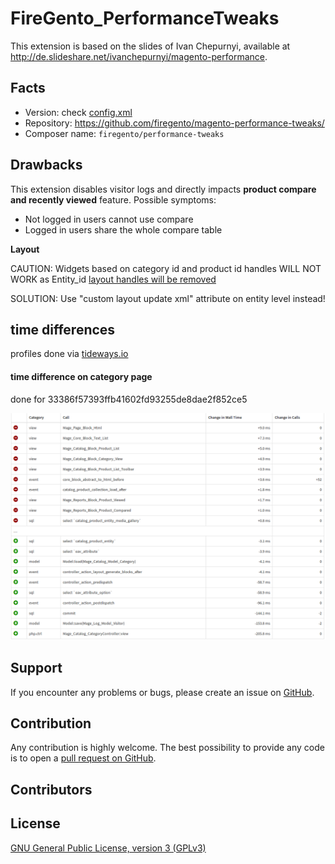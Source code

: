 FireGento_PerformanceTweaks
===========================

This extension is based on the slides of Ivan Chepurnyi, available at
http://de.slideshare.net/ivanchepurnyi/magento-performance.

Facts
-----

* Version: check [config.xml](https://github.com/firegento/magento-performance-tweaks/blob/master/app/code/community/FireGento/PerformanceTweaks/etc/config.xml)
* Repository: https://github.com/firegento/magento-performance-tweaks/
* Composer name: `firegento/performance-tweaks`

Drawbacks
---------

This extension disables visitor logs and directly impacts **product compare and recently viewed** feature.
Possible symptoms:
- Not logged in users cannot use compare
- Logged in users share the whole compare table

**Layout**

CAUTION: Widgets based on category id and product id handles WILL NOT WORK as Entity_id [layout handles will be removed](https://github.com/firegento/magento-performance-tweaks/blob/master/app/code/community/FireGento/PerformanceTweaks/Model/Observer.php#L28)

SOLUTION: Use "custom layout update xml" attribute on entity level instead!


time differences
--------------------------------

profiles done via [tideways.io](https://tideways.io)

#### time difference on category page

done for 33386f57393ffb41602fd93255de8dae2f852ce5

![category tideways profile diff](res/quafzi_magento-performance-tweaks_category.png)

Support
-------
If you encounter any problems or bugs, please create an issue on
[GitHub](https://github.com/firegento/magento-performance-tweaks/issues).

Contribution
------------
Any contribution is highly welcome. The best possibility to provide any code is to open
a [pull request on GitHub](https://help.github.com/articles/using-pull-requests).


Contributors
------------
 <!-- ALL-CONTRIBUTORS-LIST:START - Do not remove or modify this section -->
<!-- prettier-ignore -->
 <!-- ALL-CONTRIBUTORS-LIST:END -->
 
License
-------
[GNU General Public License, version 3 (GPLv3)](http://opensource.org/licenses/gpl-3.0)


